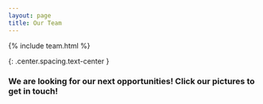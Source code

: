 ```yaml
---
layout: page
title: Our Team
---
```


{% include team.html %}

{: .center.spacing.text-center }
### We are looking for our next opportunities! Click our pictures to get in touch!
